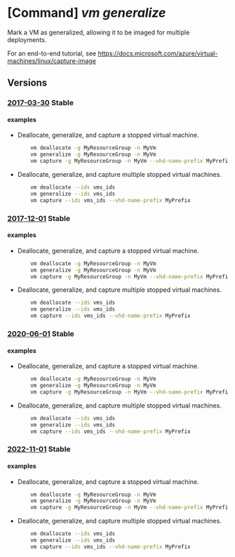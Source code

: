 # [Command] _vm generalize_

Mark a VM as generalized, allowing it to be imaged for multiple deployments.

For an end-to-end tutorial, see https://docs.microsoft.com/azure/virtual-machines/linux/capture-image

## Versions

### [2017-03-30](/Resources/mgmt-plane/L3N1YnNjcmlwdGlvbnMve30vcmVzb3VyY2Vncm91cHMve30vcHJvdmlkZXJzL21pY3Jvc29mdC5jb21wdXRlL3ZpcnR1YWxtYWNoaW5lcy97fS9nZW5lcmFsaXpl/2017-03-30.xml) **Stable**

<!-- mgmt-plane /subscriptions/{}/resourcegroups/{}/providers/microsoft.compute/virtualmachines/{}/generalize 2017-03-30 -->

#### examples

- Deallocate, generalize, and capture a stopped virtual machine.
    ```bash
        vm deallocate -g MyResourceGroup -n MyVm
        vm generalize -g MyResourceGroup -n MyVm
        vm capture -g MyResourceGroup -n MyVm --vhd-name-prefix MyPrefix
    ```

- Deallocate, generalize, and capture multiple stopped virtual machines.
    ```bash
        vm deallocate --ids vms_ids
        vm generalize --ids vms_ids
        vm capture --ids vms_ids --vhd-name-prefix MyPrefix
    ```

### [2017-12-01](/Resources/mgmt-plane/L3N1YnNjcmlwdGlvbnMve30vcmVzb3VyY2Vncm91cHMve30vcHJvdmlkZXJzL21pY3Jvc29mdC5jb21wdXRlL3ZpcnR1YWxtYWNoaW5lcy97fS9nZW5lcmFsaXpl/2017-12-01.xml) **Stable**

<!-- mgmt-plane /subscriptions/{}/resourcegroups/{}/providers/microsoft.compute/virtualmachines/{}/generalize 2017-12-01 -->

#### examples

- Deallocate, generalize, and capture a stopped virtual machine.
    ```bash
        vm deallocate -g MyResourceGroup -n MyVm
        vm generalize -g MyResourceGroup -n MyVm
        vm capture -g MyResourceGroup -n MyVm --vhd-name-prefix MyPrefix
    ```

- Deallocate, generalize, and capture multiple stopped virtual machines.
    ```bash
        vm deallocate --ids vms_ids
        vm generalize --ids vms_ids
        vm capture --ids vms_ids --vhd-name-prefix MyPrefix
    ```

### [2020-06-01](/Resources/mgmt-plane/L3N1YnNjcmlwdGlvbnMve30vcmVzb3VyY2Vncm91cHMve30vcHJvdmlkZXJzL21pY3Jvc29mdC5jb21wdXRlL3ZpcnR1YWxtYWNoaW5lcy97fS9nZW5lcmFsaXpl/2020-06-01.xml) **Stable**

<!-- mgmt-plane /subscriptions/{}/resourcegroups/{}/providers/microsoft.compute/virtualmachines/{}/generalize 2020-06-01 -->

#### examples

- Deallocate, generalize, and capture a stopped virtual machine.
    ```bash
        vm deallocate -g MyResourceGroup -n MyVm
        vm generalize -g MyResourceGroup -n MyVm
        vm capture -g MyResourceGroup -n MyVm --vhd-name-prefix MyPrefix
    ```

- Deallocate, generalize, and capture multiple stopped virtual machines.
    ```bash
        vm deallocate --ids vms_ids
        vm generalize --ids vms_ids
        vm capture --ids vms_ids --vhd-name-prefix MyPrefix
    ```

### [2022-11-01](/Resources/mgmt-plane/L3N1YnNjcmlwdGlvbnMve30vcmVzb3VyY2Vncm91cHMve30vcHJvdmlkZXJzL21pY3Jvc29mdC5jb21wdXRlL3ZpcnR1YWxtYWNoaW5lcy97fS9nZW5lcmFsaXpl/2022-11-01.xml) **Stable**

<!-- mgmt-plane /subscriptions/{}/resourcegroups/{}/providers/microsoft.compute/virtualmachines/{}/generalize 2022-11-01 -->

#### examples

- Deallocate, generalize, and capture a stopped virtual machine.
    ```bash
        vm deallocate -g MyResourceGroup -n MyVm
        vm generalize -g MyResourceGroup -n MyVm
        vm capture -g MyResourceGroup -n MyVm --vhd-name-prefix MyPrefix
    ```

- Deallocate, generalize, and capture multiple stopped virtual machines.
    ```bash
        vm deallocate --ids vms_ids
        vm generalize --ids vms_ids
        vm capture --ids vms_ids --vhd-name-prefix MyPrefix
    ```
